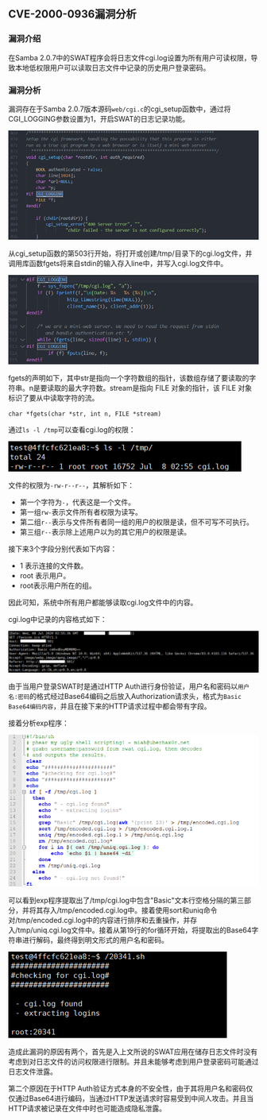 ## CVE-2000-0936漏洞分析

### 漏洞介绍

在Samba 2.0.7中的SWAT程序会将日志文件cgi.log设置为所有用户可读权限，导致本地低权限用户可以读取日志文件中记录的历史用户登录密码。

### 漏洞分析

漏洞存在于Samba 2.0.7版本源码`web/cgi.c`的cgi_setup函数中，通过将CGI_LOGGING参数设置为1，开启SWAT的日志记录功能。

![](img/1.PNG)

从cgi_setup函数的第503行开始，将打开或创建/tmp/目录下的cgi.log文件，并调用库函数fgets将来自stdin的输入存入line中，并写入cgi.log文件中。

![](img/2.PNG)

fgets的声明如下，其中str是指向一个字符数组的指针，该数组存储了要读取的字符串。n是要读取的最大字符数。stream是指向 FILE 对象的指针，该 FILE 对象标识了要从中读取字符的流。

```
char *fgets(char *str, int n, FILE *stream)
```

通过`ls -l /tmp`可以查看cgi.log的权限：

![](img/3.PNG)

文件的权限为`-rw-r--r--`，其解析如下：

+ 第一个字符为`-`，代表这是一个文件。
+ 第一组`rw-`表示文件所有者权限为读写。
+ 第二组`r--`表示与文件所有者同一组的用户的权限是读，但不可写不可执行。
+ 第三组`r--`表示除上述用户以为的其它用户的权限是读。

接下来3个字段分别代表如下内容：

+ 1 表示连接的文件数。
+ root 表示用户。
+ root表示用户所在的组。

因此可知，系统中所有用户都能够读取cgi.log文件中的内容。

cgi.log中记录的内容格式如下：

![](img/5.PNG)

由于当用户登录SWAT时是通过HTTP Auth进行身份验证，用户名和密码以`用户名:密码`的格式经过Base64编码之后放入Authorization请求头，格式为`Basic Base64编码内容`，并且在接下来的HTTP请求过程中都会带有字段。

接着分析exp程序：

![](img/4.PNG)

可以看到exp程序提取出了/tmp/cgi.log中包含"Basic"文本行空格分隔的第三部分，并将其存入/tmp/encoded.cgi.log中。接着使用sort和uniq命令对/tmp/encoded.cgi.log中的内容进行排序和去重操作，并存入/tmp/uniq.cgi.log文件中。接着从第19行的for循环开始，将提取出的Base64字符串进行解码，最终得到明文形式的用户名和密码。

![](img/6.PNG)

造成此漏洞的原因有两个，首先是入上文所说的SWAT应用在储存日志文件时没有考虑到对日志文件的访问权限进行限制。并且未能够考虑到用户登录密码可能通过日志文件泄露。

第二个原因在于HTTP Auth验证方式本身的不安全性，由于其将用户名和密码仅仅通过Base64进行编码，当通过HTTP发送请求时容易受到中间人攻击。并且当HTTP请求被记录在文件中时也可能造成隐私泄露。